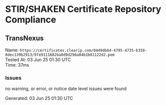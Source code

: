# STIR/SHAKEN Certificate Repository Compliance

## TransNexus

Name: `https://certificates.clearip.com/0449db64-4795-4735-b359-8dec139b2913/9fe9111682ba8d9d296a84b1b81122d2.pem`\
Tested At: 03 Jun 25 01:30 UTC\
Time: 37ms

### Issues

no warning, or error, or notice date level issues were found

Generated: 03 Jun 25 01:30 UTC